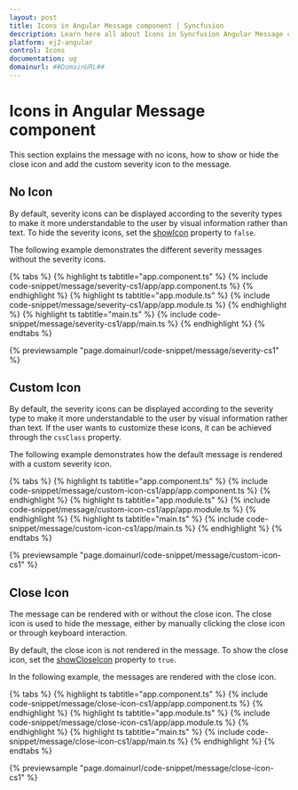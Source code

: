 ```yaml
---
layout: post
title: Icons in Angular Message component | Syncfusion
description: Learn here all about Icons in Syncfusion Angular Message component of Syncfusion Essential JS 2 and more.
platform: ej2-angular
control: Icons 
documentation: ug
domainurl: ##DomainURL##
---
```


# Icons in Angular Message component

This section explains the message with no icons, how to show or hide the close icon and add the custom severity icon to the message.

## No Icon

By default, severity icons can be displayed according to the severity types to make it more understandable to the user by visual information rather than text. To hide the severity icons, set the [showIcon](https://ej2.syncfusion.com/angular/documentation/api/message/#showicon) property to `false`.

The following example demonstrates the different severity messages without the severity icons.

{% tabs %}
{% highlight ts tabtitle="app.component.ts" %}
{% include code-snippet/message/severity-cs1/app/app.component.ts %}
{% endhighlight %}
{% highlight ts tabtitle="app.module.ts" %}
{% include code-snippet/message/severity-cs1/app/app.module.ts %}
{% endhighlight %}
{% highlight ts tabtitle="main.ts" %}
{% include code-snippet/message/severity-cs1/app/main.ts %}
{% endhighlight %}
{% endtabs %}
  
{% previewsample "page.domainurl/code-snippet/message/severity-cs1" %}

## Custom Icon

By default, the severity icons can be displayed according to the severity type to make it more understandable to the user by visual information rather than text. If the user wants to customize these icons, it can be achieved through the `cssClass` property.

The following example demonstrates how the default message is rendered with a custom severity icon.

{% tabs %}
{% highlight ts tabtitle="app.component.ts" %}
{% include code-snippet/message/custom-icon-cs1/app/app.component.ts %}
{% endhighlight %}
{% highlight ts tabtitle="app.module.ts" %}
{% include code-snippet/message/custom-icon-cs1/app/app.module.ts %}
{% endhighlight %}
{% highlight ts tabtitle="main.ts" %}
{% include code-snippet/message/custom-icon-cs1/app/main.ts %}
{% endhighlight %}
{% endtabs %}
  
{% previewsample "page.domainurl/code-snippet/message/custom-icon-cs1" %}

## Close Icon

The message can be rendered with or without the close icon. The close icon is used to hide the message, either by manually clicking the close icon or through keyboard interaction.

By default, the close icon is not rendered in the message. To show the close icon, set the [showCloseIcon](https://ej2.syncfusion.com/angular/documentation/api/message/#showcloseicon) property to `true`.

In the following example, the messages are rendered with the close icon.

{% tabs %}
{% highlight ts tabtitle="app.component.ts" %}
{% include code-snippet/message/close-icon-cs1/app/app.component.ts %}
{% endhighlight %}
{% highlight ts tabtitle="app.module.ts" %}
{% include code-snippet/message/close-icon-cs1/app/app.module.ts %}
{% endhighlight %}
{% highlight ts tabtitle="main.ts" %}
{% include code-snippet/message/close-icon-cs1/app/main.ts %}
{% endhighlight %}
{% endtabs %}
  
{% previewsample "page.domainurl/code-snippet/message/close-icon-cs1" %}
